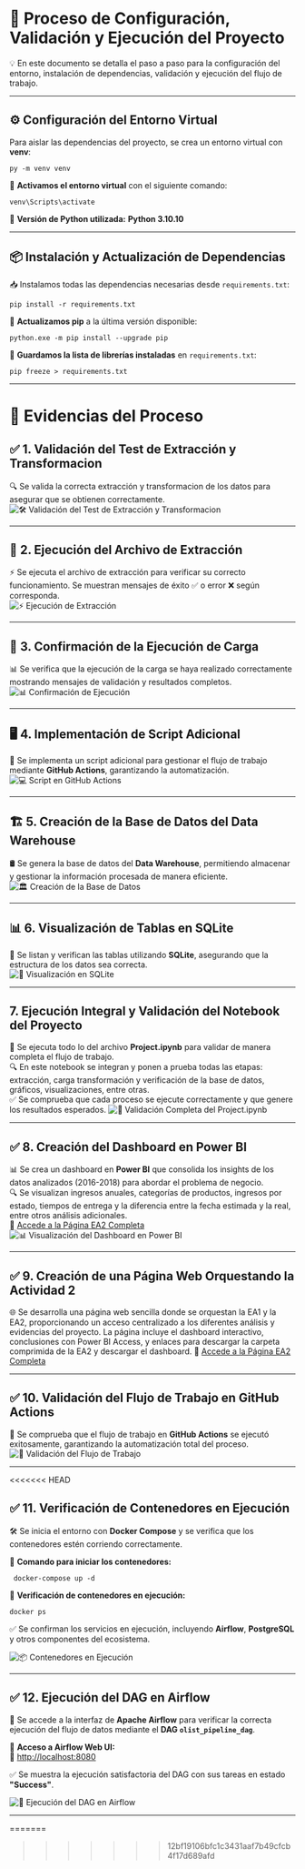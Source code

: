 
# 🚀 Proceso de Configuración, Validación y Ejecución del Proyecto  


💡 En este documento se detalla el paso a paso para la configuración del entorno, instalación de dependencias, validación y ejecución del flujo de trabajo.  

---

## ⚙️ Configuración del Entorno Virtual  

Para aislar las dependencias del proyecto, se crea un entorno virtual con **venv**:  

```console
py -m venv venv
```

🔹 **Activamos el entorno virtual** con el siguiente comando:  

```console
venv\Scripts\activate
```

📌 **Versión de Python utilizada:** **Python 3.10.10**  

---

## 📦 Instalación y Actualización de Dependencias  

📥 Instalamos todas las dependencias necesarias desde `requirements.txt`:  

```console
pip install -r requirements.txt
```

📢 **Actualizamos pip** a la última versión disponible:  

```console
python.exe -m pip install --upgrade pip
```

📜 **Guardamos la lista de librerías instaladas** en `requirements.txt`:  

```console
pip freeze > requirements.txt
```

---

# 📸 Evidencias del Proceso  

## ✅ 1. Validación del Test de Extracción y Transformacion
🔍 Se valida la correcta extracción y transformacion de los datos para asegurar que se obtienen correctamente.  
![🛠 Validación del Test de Extracción y Transformacion](images/evidencias_img/test_extract_y_load.png)  

---

## 📂 2. Ejecución del Archivo de Extracción  
⚡ Se ejecuta el archivo de extracción para verificar su correcto funcionamiento. Se muestran mensajes de éxito ✅ o error ❌ según corresponda.  
![⚡ Ejecución de Extracción](images/evidencias_img/extract.png)  

---

## 🔄 3. Confirmación de la Ejecución de Carga   
📊 Se verifica que la ejecución de la carga se haya realizado correctamente mostrando mensajes de validación y resultados completos.  
![📊 Confirmación de Ejecución](images/evidencias_img/load.png)  

---

## 🖥 4. Implementación de Script Adicional  
📜 Se implementa un script adicional para gestionar el flujo de trabajo mediante **GitHub Actions**, garantizando la automatización.  
![💻 Script en GitHub Actions](images/evidencias_img/script.png)  

---

## 🏗 5. Creación de la Base de Datos del Data Warehouse  
🛢 Se genera la base de datos del **Data Warehouse**, permitiendo almacenar y gestionar la información procesada de manera eficiente.  
![🏛 Creación de la Base de Datos](images/evidencias_img/olist_db.png)  

---

## 📊 6. Visualización de Tablas en SQLite  
🔎 Se listan y verifican las tablas utilizando **SQLite**, asegurando que la estructura de los datos sea correcta.  
![📂 Visualización en SQLite](images/evidencias_img/sqlite.png)  

---

## 7. Ejecución Integral y Validación del Notebook del Proyecto
📓 Se ejecuta todo lo del archivo **Project.ipynb** para validar de manera completa el flujo de trabajo.  
🔍 En este notebook se integran y ponen a prueba todas las etapas: extracción, carga transformación y verificación de la base de datos, gráficos, visualizaciones, entre otras.  
✅ Se comprueba que cada proceso se ejecute correctamente y que genere los resultados esperados.
![📂 Validación Completa del Project.ipynb](images/evidencias_img/project.png)

---

## ✅ 8. Creación del Dashboard en Power BI  
📊 Se crea un dashboard en **Power BI** que consolida los insights de los datos analizados (2016-2018) para abordar el problema de negocio.  
🔍 Se visualizan ingresos anuales, categorías de productos, ingresos por estado, tiempos de entrega y la diferencia entre la fecha estimada y la real, entre otros análisis adicionales.  
🔗 [Accede a la Página EA2 Completa](https://alexis-machado.github.io/Pipeline-de-Datos-de-E-Commerce-Brasil/)  
![📊 Visualización del Dashboard en Power BI](images/evidencias_img/dashboard.png)

---

## ✅ 9. Creación de una Página Web Orquestando la Actividad 2
🌐 Se desarrolla una página web sencilla donde se orquestan la EA1 y la EA2, proporcionando un acceso centralizado a los diferentes análisis y evidencias del proyecto. La página incluye el dashboard interactivo, conclusiones con Power BI Access, y enlaces para descargar la carpeta comprimida de la EA2 y descargar el dashboard.
🔗 [Accede a la Página EA2 Completa](https://alexis-machado.github.io/Pipeline-de-Datos-de-E-Commerce-Brasil/) 

---

## ✅ 10. Validación del Flujo de Trabajo en GitHub Actions  
🚀 Se comprueba que el flujo de trabajo en **GitHub Actions** se ejecutó exitosamente, garantizando la automatización total del proceso.  
![🚀 Validación del Flujo de Trabajo](images/evidencias_img/workflow.png)  

---
<<<<<<< HEAD

## ✅ 11. Verificación de Contenedores en Ejecución  
🛠 Se inicia el entorno con **Docker Compose** y se verifica que los contenedores estén corriendo correctamente.

📌 **Comando para iniciar los contenedores:**
```console
 docker-compose up -d
```

📌 **Verificación de contenedores en ejecución:**
```console
docker ps
```
✅ Se confirman los servicios en ejecución, incluyendo **Airflow**, **PostgreSQL** y otros componentes del ecosistema.

![📦 Contenedores en Ejecución](images/evidencias_img/containers.png)

---

## ✅ 12. Ejecución del DAG en Airflow  
🚀 Se accede a la interfaz de **Apache Airflow** para verificar la correcta ejecución del flujo de datos mediante el **DAG `olist_pipeline_dag`**.

📌 **Acceso a Airflow Web UI:**  
🔗 [http://localhost:8080](http://localhost:8080)

✅ Se muestra la ejecución satisfactoria del DAG con sus tareas en estado **"Success"**.

![🚀 Ejecución del DAG en Airflow](images/evidencias_img/airflow_dag.png)

---
=======
>>>>>>> 12bf19106bfc1c3431aaf7b49cfcb4f17d689afd
